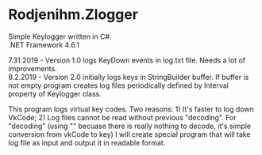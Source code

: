 # Rodjenihm.Zlogger
Simple Keylogger written in C#.  
.NET Framework 4.6.1  

7.31.2019 - Version 1.0 logs KeyDown events in log.txt file. Needs a lot of improvements.  
8.2.2019 - Version 2.0 initially logs keys in StringBuilder buffer. If buffer is not empty program creates log files periodically defined by Interval property of Keylogger class.  

This program logs virtual key codes. Two reasons: 1) It's faster to log down VkCode; 2) Log files cannot be read without previous "decoding". For "decoding" (using "" becuase there is really nothing to decode, it's simple conversion from vkCode to key) I will create special program that will take log file as input and output it in readable format.  
